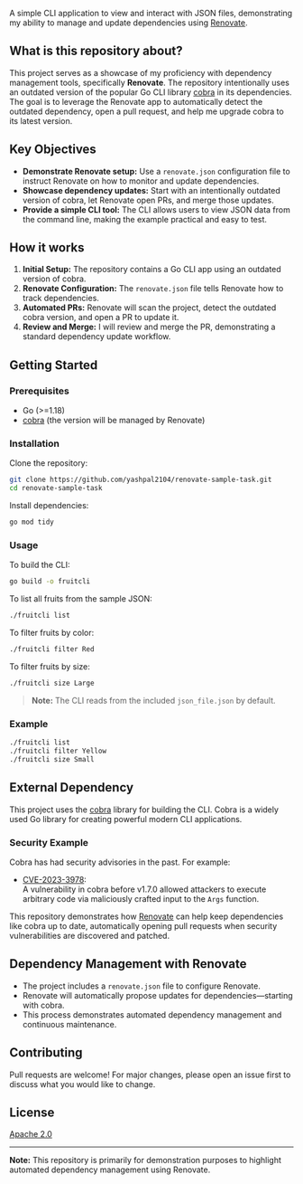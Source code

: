 A simple CLI application to view and interact with JSON files, demonstrating my ability to manage and update dependencies using [Renovate](https://github.com/renovatebot/renovate).

## What is this repository about?

This project serves as a showcase of my proficiency with dependency management tools, specifically **Renovate**. The repository intentionally uses an outdated version of the popular Go CLI library [cobra](https://github.com/spf13/cobra) in its dependencies. The goal is to leverage the Renovate app to automatically detect the outdated dependency, open a pull request, and help me upgrade cobra to its latest version.

## Key Objectives

- **Demonstrate Renovate setup:** Use a `renovate.json` configuration file to instruct Renovate on how to monitor and update dependencies.
- **Showcase dependency updates:** Start with an intentionally outdated version of cobra, let Renovate open PRs, and merge those updates.
- **Provide a simple CLI tool:** The CLI allows users to view JSON data from the command line, making the example practical and easy to test.

## How it works

1. **Initial Setup:** The repository contains a Go CLI app using an outdated version of cobra.
2. **Renovate Configuration:** The `renovate.json` file tells Renovate how to track dependencies.
3. **Automated PRs:** Renovate will scan the project, detect the outdated cobra version, and open a PR to update it.
4. **Review and Merge:** I will review and merge the PR, demonstrating a standard dependency update workflow.

## Getting Started

### Prerequisites

- Go (>=1.18)
- [cobra](https://github.com/spf13/cobra) (the version will be managed by Renovate)

### Installation

Clone the repository:

```bash
git clone https://github.com/yashpal2104/renovate-sample-task.git
cd renovate-sample-task
```

Install dependencies:

```bash
go mod tidy
```

### Usage

To build the CLI:

```bash
go build -o fruitcli
```

To list all fruits from the sample JSON:

```bash
./fruitcli list
```

To filter fruits by color:

```bash
./fruitcli filter Red
```

To filter fruits by size:

```bash
./fruitcli size Large
```

> **Note:** The CLI reads from the included `json_file.json` by default.

### Example

```bash
./fruitcli list
./fruitcli filter Yellow
./fruitcli size Small
```
## External Dependency

This project uses the [cobra](https://github.com/spf13/cobra) library for building the CLI. Cobra is a widely used Go library for creating powerful modern CLI applications.

### Security Example

Cobra has had security advisories in the past. For example:

- [CVE-2023-3978](https://nvd.nist.gov/vuln/detail/CVE-2023-3978):  
  A vulnerability in cobra before v1.7.0 allowed attackers to execute arbitrary code via maliciously crafted input to the `Args` function.

This repository demonstrates how [Renovate](https://github.com/renovatebot/renovate) can help keep dependencies like cobra up to date, automatically opening pull requests when security vulnerabilities are discovered and patched.

## Dependency Management with Renovate

- The project includes a `renovate.json` file to configure Renovate.
- Renovate will automatically propose updates for dependencies—starting with cobra.
- This process demonstrates automated dependency management and continuous maintenance.

## Contributing

Pull requests are welcome! For major changes, please open an issue first to discuss what you would like to change.

## License

[Apache 2.0](LICENSE)

---

**Note:** This repository is primarily for demonstration purposes to highlight automated dependency management using Renovate.